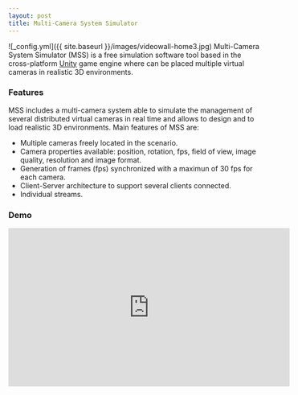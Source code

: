 ```yaml
---
layout: post
title: Multi-Camera System Simulator
---
```

![_config.yml]({{ site.baseurl }}/images/videowall-home3.jpg)
Multi-Camera System Simulator (MSS) is a free simulation software tool based in the cross-platform [Unity](https://unity3d.com/) game engine where can be placed multiple virtual cameras in realistic 3D environments.

### Features

MSS includes a multi-camera system able to simulate the management of several distributed virtual cameras in real time and allows to design and to load realistic 3D environments. Main features of MSS are:

* Multiple cameras freely located in the scenario.
* Camera properties available: position, rotation, fps, field of view, image quality, resolution and image format.
* Generation of frames (fps) synchronized with a maximun of 30 fps for each camera.
* Client-Server architecture to support several clients connected.
* Individual streams.

### Demo

<iframe width="560" height="315" src="https://www.youtube.com/embed/rU84UdOhzM0" frameborder="0" allowfullscreen></iframe>


